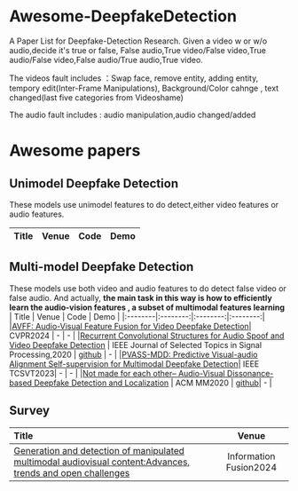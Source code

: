 # Awesome-DeepfakeDetection
A Paper List for Deepfake-Detection Research.
Given a video w or w/o audio,decide it's true or false, False audio,True video/False video,True audio/False video,False audio/True audio,True video.

The videos fault includes ：Swap face, remove entity, adding entity, tempory edit(Inter-Frame Manipulations), Background/Color cahnge , text changed(last five categories from Videoshame)

The audio fault includes : audio manipulation,audio changed/added

# Awesome papers
## Unimodel Deepfake Detection
These models use unimodel features to do detect,either video features or audio features.

|  Title  |   Venue  |   Code   |   Demo   |
|:--------|:--------:|:--------:|:--------:|



## Multi-model Deepfake Detection
These models use both video and audio features to do detect false video or false audio. And actually, **the main task in this way is how to efficiently learn the audio-vision features , a subset of multimodal features learning**
|  Title  |   Venue  |   Code   |   Demo   |
|:--------|:--------:|:--------:|:--------:|
|[AVFF: Audio-Visual Feature Fusion for Video Deepfake Detection](https://arxiv.org/abs/2406.02951v1)| CVPR2024 | - | - |
|[Recurrent Convolutional Structures for Audio Spoof and Video Deepfake Detection](https://ieeexplore.ieee.org/abstract/document/9105097) | IEEE Journal of Selected Topics in Signal Processing,2020 | [github](https://github.com/nviable/xcepttemporal-deepfake-detection) | - |
|[PVASS-MDD: Predictive Visual-audio Alignment Self-supervision for Multimodal Deepfake Detection](https://ieeexplore.ieee.org/abstract/document/10233898)| IEEE TCSVT2023| - | - |
|[Not made for each other– Audio-Visual Dissonance-based Deepfake Detection and Localization](https://arxiv.org/pdf/2005.14405v3) | ACM MM2020 | [github](https://github.com/abhinavdhall/deepfake)| - |

## Survey

|  Title  |   Venue  | 
|:--------|:--------:|
|[Generation and detection of manipulated multimodal audiovisual content:Advances, trends and open challenges](https://www.sciencedirect.com/science/article/pii/S1566253523004190) | Information Fusion2024 |



